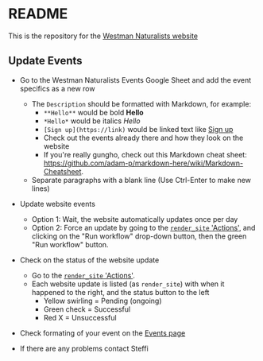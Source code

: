 # README

This is the repository for the [Westman Naturalists website](https://westman-naturalists.github.io)


## Update Events

- Go to the Westman Naturalists Events Google Sheet and add the event specifics as a new row
  - The `Description` should be formatted with Markdown, for example:
    - `**Hello**` would be bold **Hello**
    - `*Hello*` would be italics *Hello*
    - `[Sign up](https://link)` would be linked text like [Sign up](https://link)
    - Check out the events already there and how they look on the website
    - If you're really gungho, check out this Markdown cheat sheet: https://github.com/adam-p/markdown-here/wiki/Markdown-Cheatsheet. 
  - Separate paragraphs with a blank line (Use Ctrl-Enter to make new lines)

- Update website events
  - Option 1: Wait, the website automatically updates once per day
  - Option 2: Force an update by going to the [`render_site` 'Actions'](https://github.com/westman-naturalists/westman-naturalists.github.io/actions/workflows/render_site.yaml), and clicking on the "Run workflow" drop-down button, then the green "Run workflow" button. 

- Check on the status of the website update
  - Go to the [`render_site` 'Actions'](https://github.com/westman-naturalists/westman-naturalists.github.io/actions/workflows/render_site.yaml).
  - Each website update is listed (as `render_site`) with when it happened to the right, and the status button to the left
    - Yellow swirling = Pending (ongoing)
    - Green check = Successful
    - Red X = Unsuccessful

- Check formating of your event on the [Events page](https://westman-naturalists.github.io/events.html)
    
- If there are any problems contact Steffi
